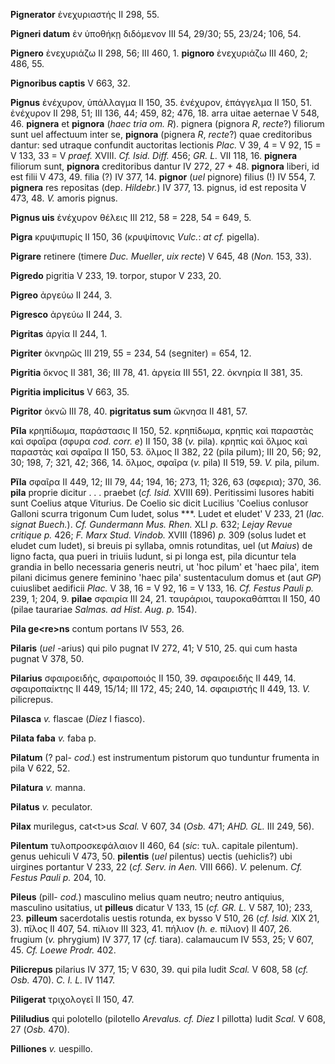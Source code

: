 **Pignerator** ἐνεχυριαστής II 298, 55.

**Pigneri datum** ἐν ὑποθήκῃ διδόμενον III 54, 29/30; 55, 23/24; 106,
54.

**Pignero** ἐνεχυριάζω II 298, 56; III 460, 1. **pignoro** ἐνεχυριάζω
III 460, 2; 486, 55.

**Pignoribus captis** V 663, 32.

**Pignus** ἐνέχυρον, ὑπάλλαγμα II 150, 35. ἐνέχυρον, ἐπάγγελμα II 150,
51. ἐνέχυρον II 298, 51; III 136, 44; 459, 82; 476, 18. arra uitae
aeternae V 548, 46. **pignera** et **pignora** (*haec tria om. R*).
pignera (pignora *R*, *recte*?) filiorum sunt uel affectuum inter se,
**pignora** (pignera *R*, *recte*?) quae creditoribus dantur: sed utraque
confundit auctoritas lectionis *Plac.* V 39, 4 = V 92, 15 = V 133, 33 =
V *praef.* XVIII. *Cf. Isid. Diff.* 456; *GR. L.* VII 118, 16.
**pignera** filiorum sunt, **pignora** creditoribus dantur IV 272, 27 +
48. **pignora** liberi, id est filii V 473, 49. filia (?) IV 377, 14.
**pignor** (*uel* pignore) filius (!) IV 554, 7. **pignera** res repositas
(dep. *Hildebr.*) IV 377, 13. pignus, id est reposita V 473, 48. *V.*
amoris pignus.

**Pignus uis** ἐνέχυρον θέλεις III 212, 58 = 228, 54 = 649, 5.

**Pigra** κρυψιπυρίς II 150, 36 (κρυψίπονις *Vulc.*: *at cf.* pigella).

**Pigrare** retinere (timere *Duc. Mueller*, *uix recte*) V 645, 48
(*Non.* 153, 33).

**Pigredo** pigritia V 233, 19. torpor, stupor V 233, 20.

**Pigreo** ἀργεύω II 244, 3.

**Pigresco** ἀργεύω II 244, 3.

**Pigritas** ἀργία II 244, 1.

**Pigriter** ὀκνηρῶς III 219, 55 = 234, 54 (segniter) = 654, 12.

**Pigritia** ὄκνος II 381, 36; III 78, 41. ἀργεία III 551, 22. ὀκνηρία
II 381, 35.

**Pigritia implicitus** V 663, 35.

**Pigritor** ὀκνῶ III 78, 40. **pigritatus sum** ὤκνησα II 481, 57.

**Pīla** κρηπίδωμα, παράστασις II 150, 52. κρηπίδωμα, κρηπὶς καὶ
παραστὰς καὶ σφαῖρα (σφυρα *cod. corr. e*) II 150, 38 (*v.* pila). κρηπὶς
καὶ ὅλμος καὶ παραστὰς καὶ σφαῖρα II 150, 53. ὅλμος II 382, 22 (pila
pilum); III 20, 56; 92, 30; 198, 7; 321, 42; 366, 14. ὅλμος, σφαῖρα (*v.*
pila) II 519, 59. *V.* pila, pilum.

**Pĭla** σφαῖρα II 449, 12; III 79, 44; 194, 16; 273, 11; 326, 63
(σφερια); 370, 36. **pila** proprie dicitur . . . praebet (*cf. Isid.*
XVIII 69). Peritissimi lusores habiti sunt Coelius atque Viturius. De
Coelio sic dicit Lucilius 'Coelius conlusor Galloni scurra trigonum Cum
ludet, solus \*\*\*. Ludet et eludet' V 233, 21 (*lac. signat Buech.*).
*Cf. Gundermann Mus. Rhen.* XLI *p.* 632; *Lejay Revue critique p.* 426;
*F. Marx Stud. Vindob.* XVIII (1896) *p.* 309 (solus ludet et eludet cum
ludet), si breuis pi syllaba, omnis rotunditas, uel (ut *Maius*) de
ligno facta, qua pueri in triuiis ludunt, si pi longa est, pila dicuntur
tela grandia in bello necessaria generis neutri, ut 'hoc pilum' et 'haec
pila', item pilani dicimus genere feminino 'haec pila' sustentaculum
domus et (aut *GP*) cuiuslibet aedificii *Plac.* V 38, 16 = V 92, 16 = V
133, 16. *Cf. Festus Pauli p.* 239, 1; 204, 9. **pilae** σφαιρία III 24,
21. ταυράριοι, ταυροκαθάπται II 150, 40 (pilae taurariae *Salmas. ad*
*Hist. Aug. p.* 154).

**Pila ge\<re\>ns** contum portans IV 553, 26.

**Pilaris** (*uel* -arius) qui pilo pugnat IV 272, 41; V 510, 25. qui cum
hasta pugnat V 378, 50.

**Pilarius** σφαιροειδής, σφαιροποιός II 150, 39. σφαιροειδής II 449,
14. σφαιροπαίκτης II 449, 15/14; III 172, 45; 240, 14. σφαιριστής II
449, 13. *V.* pilicrepus.

**Pilasca** *v.* flascae (*Diez* I fiasco).

**Pilata faba** *v.* faba p.

**Pilatum** (? pal- *cod.*) est instrumentum pistorum quo tunduntur
frumenta in pila V 622, 52.

**Pilatura** *v.* manna.

**Pilatus** *v.* peculator.

**Pilax** murilegus, cat\<t\>us *Scal.* V 607, 34 (*Osb.* 471; *AHD. GL.*
III 249, 56).

**Pilentum** τυλοπροσκεφάλαιον II 460, 64 (*sic*: τυλ. capitale
pilentum). genus uehiculi V 473, 50. **pilentis** (*uel* pilentus) uectis
(uehiclis?) ubi uirgines portantur V 233, 22 (*cf. Serv. in Aen.* VIII
666). *V.* pelenum. *Cf. Festus Pauli p.* 204, 10.

**Pileus** (pill- *cod.*) masculino melius quam neutro; neutro
antiquius, masculino usitatius, ut **pilleus** dicatur V 133, 15 (*cf.
GR. L.* V 587, 10); 233, 23. **pilleum** sacerdotalis uestis rotunda, ex
bysso V 510, 26 (*cf. Isid.* XIX 21, 3). πῖλος II 407, 54. πίλιον III
323, 41. πήλιον (*h. e.* πίλιον) II 407, 26. frugium (*v.* phrygium) IV
377, 17 (*cf.* tiara). calamaucum IV 553, 25; V 607, 45. *Cf. Loewe
Prodr.* 402.

**Pilicrepus** pilarius IV 377, 15; V 630, 39. qui pila ludit *Scal.* V
608, 58 (*cf. Osb.* 470). *C. I. L.* IV 1147.

**Piligerat** τριχολογεῖ II 150, 47.

**Pililudius** qui polotello (pilotello *Arevalus. cf. Diez* I pillotta)
ludit *Scal.* V 608, 27 (*Osb.* 470).

**Pilliones** *v.* uespillo.
